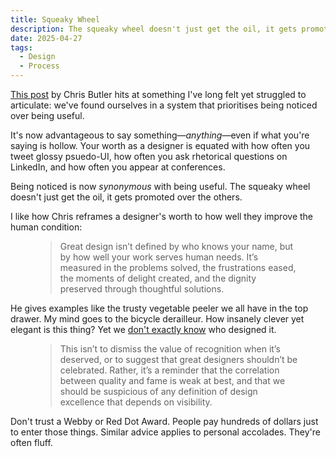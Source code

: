 ```yaml
---
title: Squeaky Wheel
description: The squeaky wheel doesn't just get the oil, it gets promoted over the others.
date: 2025-04-27
tags:
  - Design
  - Process
---
```


[This post](https://www.chrbutler.com/you-can-be-a-great-designer-and-be-completely-unknown) by Chris Butler hits at something I've long felt yet struggled to articulate: we've found ourselves in a system that prioritises being noticed over being useful.

It's now advantageous to say something—_anything_—even if what you're saying is hollow. Your worth as a designer is equated with how often you tweet glossy psuedo-UI, how often you ask rhetorical questions on LinkedIn, and how often you appear at conferences.

Being noticed is now _synonymous_ with being useful. The squeaky wheel doesn't just get the oil, it gets promoted over the others.

I like how Chris reframes a designer's worth to how well they improve the human condition:

<figure class="quote">
  <blockquote>
    <p>Great design isn’t defined by who knows your name, but by how well your work serves human needs. It’s <span class="highlight">measured in the problems solved, the frustrations eased, the moments of delight created</span>, and the dignity preserved through thoughtful solutions.</p>
  </blockquote>
</figure>

He gives examples like the trusty vegetable peeler we all have in the top drawer. My mind goes to the bicycle derailleur. How insanely clever yet elegant is this thing? Yet we [don't exactly know](https://www.disraeligears.co.uk/site/who_invented_the_derailleur.html) who designed it.

<figure class="quote">
  <blockquote>
    <p>This isn’t to dismiss the value of recognition when it’s deserved, or to suggest that great designers shouldn’t be celebrated. Rather, it’s a reminder that the <span class="highlight">correlation between quality and fame is weak at best, and that we should be suspicious of any definition of design excellence that depends on visibility</span>.</p>
  </blockquote>
</figure>

Don't trust a Webby or Red Dot Award. People pay hundreds of dollars just to enter those things. Similar advice applies to personal accolades. They're often fluff.
